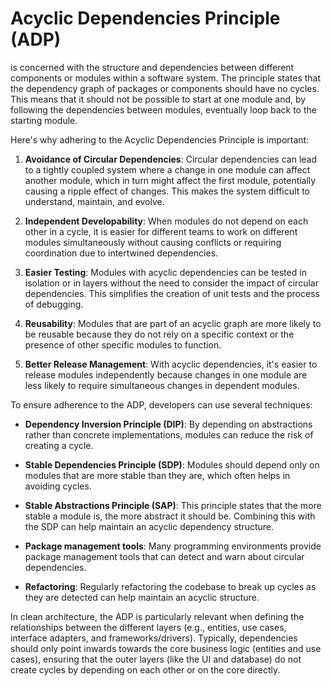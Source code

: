 # Acyclic Dependencies Principle (ADP) 
is concerned with the structure and dependencies between different components or modules within a software system. The principle states that the dependency graph of packages or components should have no cycles. This means that it should not be possible to start at one module and, by following the dependencies between modules, eventually loop back to the starting module.

Here's why adhering to the Acyclic Dependencies Principle is important:

1. **Avoidance of Circular Dependencies**: Circular dependencies can lead to a tightly coupled system where a change in one module can affect another module, which in turn might affect the first module, potentially causing a ripple effect of changes. This makes the system difficult to understand, maintain, and evolve.

2. **Independent Developability**: When modules do not depend on each other in a cycle, it is easier for different teams to work on different modules simultaneously without causing conflicts or requiring coordination due to intertwined dependencies.

3. **Easier Testing**: Modules with acyclic dependencies can be tested in isolation or in layers without the need to consider the impact of circular dependencies. This simplifies the creation of unit tests and the process of debugging.

4. **Reusability**: Modules that are part of an acyclic graph are more likely to be reusable because they do not rely on a specific context or the presence of other specific modules to function.

5. **Better Release Management**: With acyclic dependencies, it's easier to release modules independently because changes in one module are less likely to require simultaneous changes in dependent modules.

To ensure adherence to the ADP, developers can use several techniques:

- **Dependency Inversion Principle (DIP)**: By depending on abstractions rather than concrete implementations, modules can reduce the risk of creating a cycle.
  
- **Stable Dependencies Principle (SDP)**: Modules should depend only on modules that are more stable than they are, which often helps in avoiding cycles.
  
- **Stable Abstractions Principle (SAP)**: This principle states that the more stable a module is, the more abstract it should be. Combining this with the SDP can help maintain an acyclic dependency structure.

- **Package management tools**: Many programming environments provide package management tools that can detect and warn about circular dependencies.

- **Refactoring**: Regularly refactoring the codebase to break up cycles as they are detected can help maintain an acyclic structure.

In clean architecture, the ADP is particularly relevant when defining the relationships between the different layers (e.g., entities, use cases, interface adapters, and frameworks/drivers). Typically, dependencies should only point inwards towards the core business logic (entities and use cases), ensuring that the outer layers (like the UI and database) do not create cycles by depending on each other or on the core directly.